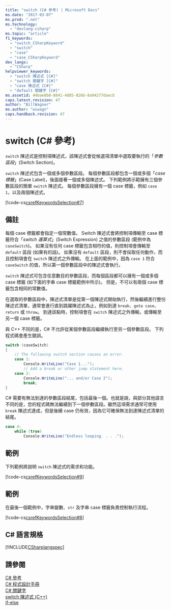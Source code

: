 ```yaml
---
title: "switch (C# 參考) | Microsoft Docs"
ms.date: "2017-03-07"
ms.prod: ".net"
ms.technology: 
  - "devlang-csharp"
ms.topic: "article"
f1_keywords: 
  - "switch_CSharpKeyword"
  - "switch"
  - "case"
  - "case_CSharpKeyword"
dev_langs: 
  - "CSharp"
helpviewer_keywords: 
  - "switch 陳述式 [C#]"
  - "switch 關鍵字 [C#]"
  - "case 陳述式 [C#]"
  - "default 關鍵字 [C#]"
ms.assetid: 44bae8b8-8841-4d85-826b-8a94277daecb
caps.latest.revision: 47
author: "BillWagner"
ms.author: "wiwagn"
caps.handback.revision: 47
---
```

# switch (C# 參考)
`switch` 陳述式是控制項陳述式，該陳述式會從候選項清單中選取要執行的「*參數區段*」\(Switch Section\)。  
  
 `switch` 陳述式包含一個或多個參數區段。  每個參數區段都包含一個或多個「*case 標籤*」\(Case Label\)，後面接著一個或多個陳述式。  下列範例將示範擁有三個參數區段的簡單 `switch` 陳述式。  每個參數區段擁有一個 case 標籤，例如 `case 1`，以及兩個陳述式。  
  
 [!code-cs[csrefKeywordsSelection#7](../../../csharp/language-reference/keywords/codesnippet/csharp/switch_1.cs)]  
  
## 備註  
 每個 case 標籤都會指定一個常數值。  Switch 陳述式會將控制項傳輸至 case 標籤符合「*switch 運算式*」\(Switch Expression\) 之值的參數區段 \(範例中為 `caseSwitch`\)。  如果沒有任何 case 標籤包含相符的值，則控制項會傳輸至 `default` 區段 \(如果有的話\)。  如果沒有 `default` 區段，則不會採取任何動作，而且控制項會在 `switch` 陳述式之外傳輸。  在上面的範例中，因為 `case 1` 符合 `caseSwitch` 的值，所以第一個參數區段中的陳述式會執行。  
  
 `switch` 陳述式可包含任意數目的參數區段，而每個區段都可以擁有一個或多個 case 標籤 \(如下面的字串 case 標籤範例中所示\)。  但是，不可以有兩個 case 標籤包含相同的常數值。  
  
 在選取的參數區段中，陳述式清單是從第一個陳述式開始執行，然後繼續進行整份陳述式清單，通常會進行直到跳躍陳述式為止，例如到達 `break`、`goto case`、`return` 或 `throw`。  到達該點時，控制項會在 `switch` 陳述式之外傳輸，或傳輸至另一個 case 標籤。  
  
 與 C\+\+ 不同的是，C\# 不允許從某個參數區段繼續執行至另一個參數區段。  下列程式碼會產生錯誤。  
  
```c#  
switch (caseSwitch)  
{  
    // The following switch section causes an error.  
    case 1:  
        Console.WriteLine("Case 1...");  
        // Add a break or other jump statement here.  
    case 2:  
        Console.WriteLine("... and/or Case 2");  
        break;  
}  
```  
  
 C\# 需要有無法到達的參數區段結尾，包括最後一個。也就是說，與部分其他語言不同的是，您的程式碼無法繼續到下一個參數區段。雖然這項需求通常可使用 `break` 陳述式達成，但是後續 case 仍有效，因為它可確保無法到達陳述式清單的結尾。  
  
```c#  
case 4:  
    while (true)  
        Console.WriteLine("Endless looping. . . .");  
```  
  
## 範例  
 下列範例將說明 `switch` 陳述式的需求和功能。  
  
 [!code-cs[csrefKeywordsSelection#9](../../../csharp/language-reference/keywords/codesnippet/csharp/switch_2.cs)]  
  
## 範例  
 在最後一個範例中，字串變數、`str` 及字串 case 標籤負責控制執行流程。  
  
 [!code-cs[csrefKeywordsSelection#8](../../../csharp/language-reference/keywords/codesnippet/csharp/switch_3.cs)]  
  
## C\# 語言規格  
 [!INCLUDE[CSharplangspec](../../../csharp/language-reference/keywords/includes/csharplangspec-md.md)]  
  
## 請參閱  
 [C\# 參考](../../../csharp/language-reference/index.md)   
 [C\# 程式設計手冊](../../../csharp/programming-guide/index.md)   
 [C\# 關鍵字](../../../csharp/language-reference/keywords/index.md)   
 [switch 陳述式 \(C\+\+\)](/visual-cpp/cpp/switch-statement-cpp)   
 [if\-else](../../../csharp/language-reference/keywords/if-else.md)